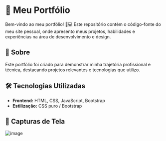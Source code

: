 # 🚀 Meu Portfólio  

Bem-vindo ao meu portfólio! 🎨💻 Este repositório contém o código-fonte do meu site pessoal, onde apresento meus projetos, habilidades e experiências na área de desenvolvimento e design.  

## 📌 Sobre  
Este portfólio foi criado para demonstrar minha trajetória profissional e técnica, destacando projetos relevantes e tecnologias que utilizo.  

## 🛠️ Tecnologias Utilizadas  
- **Frontend:** HTML, CSS, JavaScript, Bootstrap
- **Estilização:** CSS puro / Bootstrap

## 📸 Capturas de Tela  
![image](https://github.com/user-attachments/assets/d0fe159e-73ce-4784-bda9-1f9c49e4b803)


